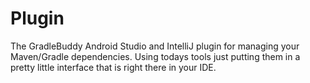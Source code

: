 # Plugin
The GradleBuddy Android Studio and IntelliJ plugin for managing your Maven/Gradle dependencies. Using todays tools just putting them in a pretty little interface that is right there in your IDE.
